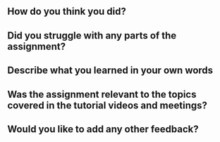 ## How do you think you did?

## Did you struggle with any parts of the assignment?

## Describe what you learned in your own words

## Was the assignment relevant to the topics covered in the tutorial videos and meetings?

## Would you like to add any other feedback?
